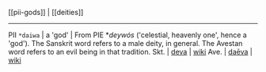 [[pii-gods]] | [[deities]]

---



PII `*daiwa` | a 'god' | From PIE *_deywós_ ('celestial, heavenly one', hence a 'god'). The Sanskrit word refers to a male deity, in general. The Avestan word refers to an evil being in that tradition.
Skt. | [deva](deva.md) | [wiki](https://en.wikipedia.org/wiki/Deva_(Hinduism) "Deva (Hinduism)")
Ave. | [daēva](daeva.md) | [wiki](https://en.wikipedia.org/wiki/Daeva "Daeva")
